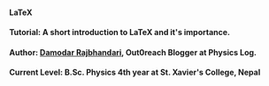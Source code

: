 #### LaTeX
#### Tutorial: A short introduction to LaTeX and it's importance.
#### Author: [Damodar Rajbhandari](mailto:dphysicslog@gmail.com), Out0reach Blogger at Physics Log.
#### Current Level: B.Sc. Physics 4th year at St. Xavier's College, Nepal
